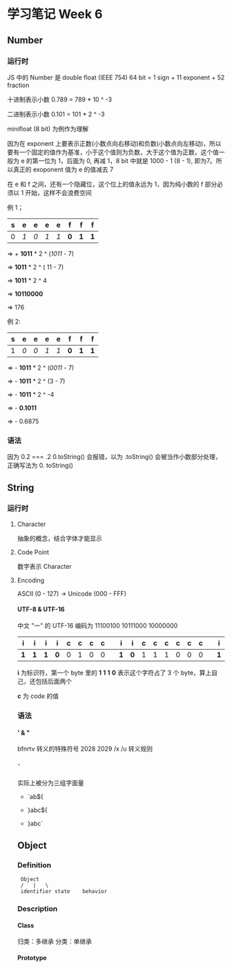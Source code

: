 # 学习笔记 Week 6

## Number

### 运行时

JS 中的 Number 是 double float (IEEE 754)
64 bit = 1 sign + 11 exponent + 52 fraction

十进制表示小数 0.789 = 789 * 10 ^ -3

二进制表示小数 0.101 = 101 * 2 ^ -3

minifloat (8 bit) 为例作为理解

因为在 exponent 上要表示正数(小数点向右移动)和负数(小数点向左移动)，所以要有一个固定的值作为基准，小于这个值则为负数，大于这个值为正数，这个值一般为 e 的第一位为 1，后面为 0, 再减 1，8 bit 中就是 1000 - 1 (8 - 1), 即为7。所以真正的 exoponent 值为 e 的值减去 7

在 e 和 f 之间，还有一个隐藏位，这个位上的值永远为 1，因为纯小数的 f 部分必须以 1 开始，这样不会浪费空间

例 1；

|s|e|e|e|e|f|f|f|
|-|-|-|-|-|-|-|-|
|0|*1*|*0*|*1*|*1*|**0**|**1**|**1**|

=> \+ **1011** * 2 ^ (*1011* - 7)

=> **1011** * 2 ^ ( 11 - 7)

=> **1011** * 2 ^ 4

=> **10110000**

=> 176

例 2:

|s|e|e|e|e|f|f|f|
|-|-|-|-|-|-|-|-|
|1|*0*|*0*|*1*|*1*|**0**|**1**|**1**|

=> \- **1011** * 2 ^ (*0011* - 7)

=> \- **1011** * 2 ^ (3 - 7)

=> \- **1011** * 2 ^ -4

=> \- **0.1011**

=> \- 0.6875

### 语法

因为 0.2 === .2
0.toString() 会报错，以为 .toString() 会被当作小数部分处理，正确写法为 0. toString()

## String

### 运行时

1. Character

    抽象的概念，结合字体才能显示

2. Code Point

    数字表示 Character

3. Encoding

    ASCII (0 - 127) -> Unicode (000 - FFF)

    #### UTF-8 & UTF-16

    中文 "一" 的 UTF-16 编码为 11100100 10111000 10000000

    |**i**|**i**|**i**|**i**|c|c|c|c||**i**|**i**|c|c|c|c|c|c||**i**|**i**|c|c|c|c|c|c|
    |-|-|-|-|-|-|-|-|-|-|-|-|-|-|-|-|-|-|-|-|-|-|-|-|-|-|
    |**1**|**1**|**1**|**0**|0|1|0|0||**1**|**0**|1|1|1|0|0|0||**1**|**0**|0|0|0|0|0|0|

    **i** 为标识符，第一个 byte 里的 **1** **1** **1** **0** 表示这个字符占了 3 个 byte，算上自己，还包括后面两个
    
    **c** 为 code 的值

    ### 语法

    #### ' & "

    bfnrtv 转义的特殊符号 2028 2029 /x /u 转义规则

    ### `

    实际上被分为三组字面量
    * `ab${

    * }abc${
        
    * }abc`

    ## Object

    ### Definition

        Object
        /   |   \
        identifier state    behavior

    ### Description
    
    #### Class

    归类：多继承
    分类：单继承

    #### Prototype

    